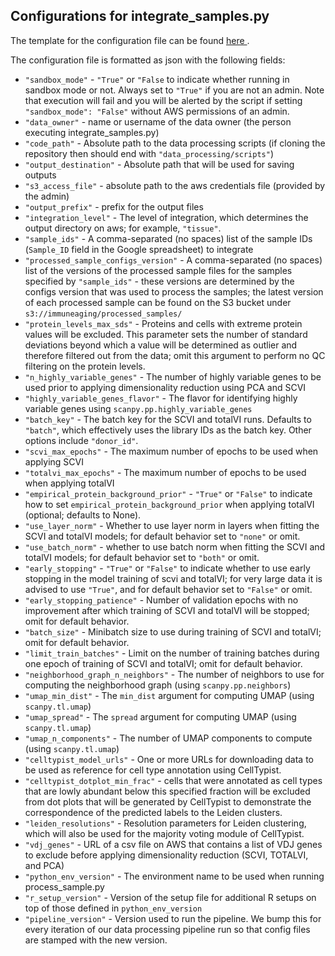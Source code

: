 ## Configurations for integrate_samples.py

The template for the configuration file can be found <a href="https://github.com/YosefLab/Immune-Aging-Data-Hub/tree/main/data_processing/configs_templates/integrate_samples.configs_file.example.txt">here </a>.

The configuration file is formatted as json with the following fields:

* `"sandbox_mode"` - `"True"` or `"False` to indicate whether running in sandbox mode or not. Always set to `"True"` if you are not an admin. Note that execution will fail and you will be alerted by the script if setting `"sandbox_mode": "False"` without AWS permissions of an admin.
* `"data_owner"` - name or username of the data owner (the person executing integrate_samples.py)
* `"code_path"` - Absolute path to the data processing scripts (if cloning the repository then should end with `"data_processing/scripts"`)
* `"output_destination"` - Absolute path that will be used for saving outputs
* `"s3_access_file"` - absolute path to the aws credentials file (provided by the admin)
* `"output_prefix"` - prefix for the output files
* `"integration_level"` - The level of integration, which determines the output directory on aws; for example, `"tissue"`.
* `"sample_ids"` - A comma-separated (no spaces) list of the sample IDs (`Sample_ID` field in the Google spreadsheet) to integrate
* `"processed_sample_configs_version"` - A comma-separated (no spaces) list of the versions of the processed sample files for the samples specified by `"sample_ids"` - these versions are determined by the configs version that was used to process the samples; the latest version of each processed sample can be found on the S3 bucket under `s3://immuneaging/processed_samples/`
* `"protein_levels_max_sds"` - Proteins and cells with extreme protein values will be excluded. This parameter sets the number of standard deviations beyond which a value will be determined as outlier and therefore filtered out from the data; omit this argument to perform no QC filtering on the protein levels.
* `"n_highly_variable_genes"` - The number of highly variable genes to be used prior to applying dimensionality reduction using PCA and SCVI
* `"highly_variable_genes_flavor"` - The flavor for identifying highly variable genes using `scanpy.pp.highly_variable_genes`
* `"batch_key"` - The batch key for the SCVI and totalVI runs. Defaults to `"batch"`, which effectively uses the library IDs as the batch key. Other options include `"donor_id"`.
* `"scvi_max_epochs"` - The maximum number of epochs to be used when applying SCVI
* `"totalvi_max_epochs"` - The maximum number of epochs to be used when applying totalVI
* `"empirical_protein_background_prior"` - `"True"` or `"False"` to indicate how to set `empirical_protein_background_prior` when applying totalVI (optional; defaults to None).
* `"use_layer_norm"` - Whether to use layer norm in layers when fitting the SCVI and totalVI models; for default behavior set to `"none"` or omit.
* `"use_batch_norm"` - whether to use batch norm when fitting the SCVI and totalVI models; for default behavior set to `"both"` or omit.
* `"early_stopping"` - `"True"` or `"False"` to indicate whether to use early stopping in the model training of scvi and totalVI; for very large data it is advised to use `"True"`, and for default behavior set to `"False"` or omit.
* `"early_stopping_patience"` - Number of validation epochs with no improvement after which training of SCVI and totalVI will be stopped; omit for default behavior.
* `"batch_size"` - Minibatch size to use during training of SCVI and totalVI; omit for default behavior.
* `"limit_train_batches"` - Limit on the number of training batches during one epoch of training of SCVI and totalVI; omit for default behavior.
* `"neighborhood_graph_n_neighbors"` - The number of neighbors to use for computing the neighborhood graph (using `scanpy.pp.neighbors`)
* `"umap_min_dist"` - The `min_dist` argument for computing UMAP (using `scanpy.tl.umap`)
* `"umap_spread"` - The `spread` argument for computing UMAP (using `scanpy.tl.umap`)
* `"umap_n_components"` - The number of UMAP components to compute (using `scanpy.tl.umap`)
* `"celltypist_model_urls"` - One or more URLs for downloading data to be used as reference for cell type annotation using CellTypist.
* `"celltypist_dotplot_min_frac"` - cells that were annotated as cell types that are lowly abundant below this specified fraction will be excluded from dot plots that will be generated by CellTypist to demonstrate the correspondence of the predicted labels to the Leiden clusters.
* `"leiden_resolutions"` - Resolution parameters for Leiden clustering, which will also be used for the majority voting module of CellTypist.
* `"vdj_genes"` - URL of a csv file on AWS that contains a list of VDJ genes to exclude before applying dimensionality reduction (SCVI, TOTALVI, and PCA)
* `"python_env_version"` - The environment name to be used when running process_sample.py
* `"r_setup_version"` - Version of the setup file for additional R setups on top of those defined in `python_env_version`
* `"pipeline_version"` - Version used to run the pipeline. We bump this for every iteration of our data processing pipeline run so that config files are stamped with the new version.